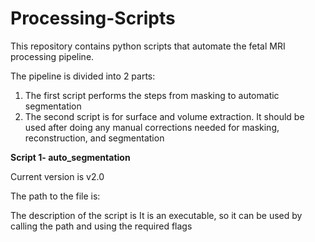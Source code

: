 # Processing-Scripts

This repository contains python scripts that automate the fetal MRI processing pipeline.

The pipeline is divided into 2 parts: 

1) The first script performs the steps from masking to automatic segmentation
2) The second script is for surface and volume extraction. It should be used after doing any manual corrections needed for masking, reconstruction, and segmentation

**Script 1- auto_segmentation**

Current version is  v2.0

The path to the file is:

The description of the script is 
It is an executable, so it can be used by calling the path and using the required flags
  

